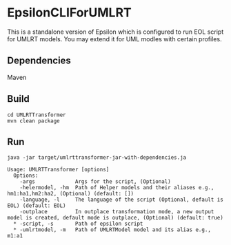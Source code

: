 # EpsilonCLIForUMLRT

This  is a standalone version of Epsilon which is configured to run EOL script for UMLRT models.
You may extend it for UML modles with certain profiles.

## Dependencies
Maven


## Build
```
cd UMLRTTransformer
mvn clean package 
```

## Run
```
java -jar target/umlrttransformer-jar-with-dependencies.ja
```
```
Usage: UMLRTTransformer [options]
  Options:
    -args             Args for the script, (Optional)
    -helermodel, -hm  Path of Helper models and their aliases e.g., hm1:ha1,hm2:ha2, (Optional) (default: [])
    -language, -l     The language of the script (Optional, default is EOL) (default: EOL)
    -outplace         In outplace transformation mode, a new output model is created, default mode is outplace, (Optional) (default: true)
  * -script, -s       Path of epsilon script
  * -umlrtmodel, -m   Path of UMLRTModel model and its alias e.g., m1:a1
  ```
